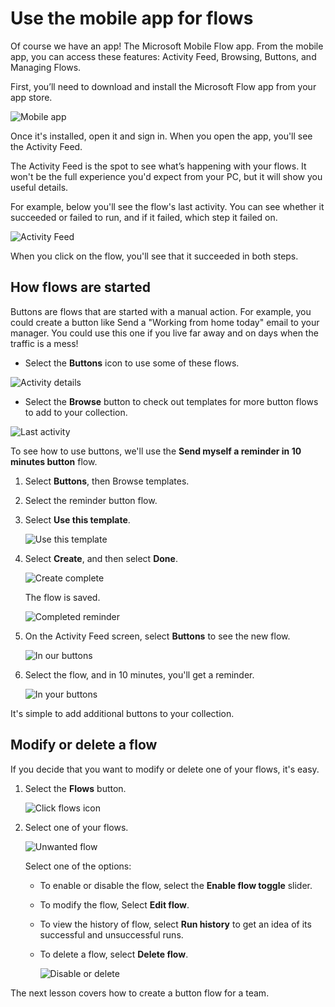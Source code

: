 # Use the mobile app for flows
Of course we have an app! The Microsoft Mobile Flow app. From the mobile app, you can access these features: Activity Feed, Browsing, Buttons, and Managing Flows.

First, you’ll need to download and install the Microsoft Flow app from your app store.

![Mobile app](./media/open-mobile-app.png)

Once it's installed, open it and sign in. When you open the app, you'll see the Activity Feed.

The Activity Feed is the spot to see what’s happening with your flows. It won't be the full experience you'd expect from your PC, but it will show you useful details.

For example, below you'll see the flow's last activity. You can see whether it succeeded or failed to run, and if it failed, which step it failed on.

![Activity Feed](./media/see-all-activity.png)

When you click on the flow, you'll see that it succeeded in both steps. 


## How flows are started
   Buttons are flows that are started with a manual action. For example, you could create a button like Send a "Working from home today" email to your manager.
   You could use this one if you live far away and on days when the traffic is a mess!

- Select the **Buttons** icon to use some of these flows.

![Activity details](./media/activity-details.png)

- Select the **Browse** button to check out templates for more button flows to add to your collection.

![Last activity](./media/click-browse-button.png)

To see how to use buttons, we'll use the **Send myself a reminder in 10 minutes button** flow.

1. Select **Buttons**, then Browse templates.
2. Select the reminder button flow.
3. Select **Use this template**.
   
    ![Use this template](./media/use-this-template.png)
4. Select **Create**, and then select **Done**.
   
    ![Create complete](./media/create-complete.png)
   
    The flow is saved.
   
    ![Completed reminder](./media/complete-reminder.png)
5. On the Activity Feed screen, select **Buttons** to see the new flow. 
   
    ![In our buttons](./media/button-send-reminder.png)
6. Select the flow, and in 10 minutes, you'll get a reminder.
   
    ![In your buttons](./media/in-your-collection.png)

It's simple to add additional buttons to your collection.

## Modify or delete a flow
If you decide that you want to modify or delete one of your flows, it's easy.

1. Select the **Flows** button.
   
    ![Click flows icon](./media/click-flows-button.png)
2. Select one of your flows.
   
    ![Unwanted flow](./media/send-a-reminder.png)
   
    Select one of the options:
   
   * To enable or disable the flow, select the **Enable flow toggle** slider.
   * To modify the flow, Select **Edit flow**. 
   * To view the history of flow, select **Run history** to get an idea of its successful and unsuccessful runs.
   * To delete a flow, select **Delete flow**.
     
     ![Disable or delete](./media/disable-delete.png)

The next lesson covers how to create a button flow for a team.